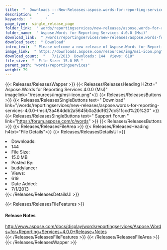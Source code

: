 ```yaml
---
title:  "  Downloads ---New-Releases-aspose.words-for-reporting-services-4.0.0-(msi) . " 
description:  "    . " 
keywords:  "    . " 
page_type:  single_release_page
folder_link:  " words/reportingservices/new-releases/aspose.words-for-reporting-services-4.0.0-(msi)/"
folder_name:  " Aspose.Words for Reporting Services 4.0.0 (Msi)"
download_link:  " /words/reportingservices/new-releases/aspose.words-for-reporting-services-4.0.0-(msi)/3a464ddb2a5645b0a2ddf627dc511ccd"
download_text:  " Download"
intro_text:  " Please welcome a new release of Aspose.Words for Reporting Services.This release..."
image_link:  " https://downloads.aspose.com/resources/img/msi-icon.png"
download_count:  "   7/1/2013  Downloads: 144  Views: 618"
file_size:  "  File Size: 15.0 MB "
parent_path: "words/reportingservices"
weight: 79 
---
```


{{< Releases/ReleasesWapper >}}
  {{< Releases/ReleasesHeading H2txt=" Aspose.Words for Reporting Services 4.0.0 (Msi)" imagelink="/resources/img/msi-icon.png">}}
  {{< Releases/ReleasesButtons >}}
    {{< Releases/ReleasesSingleButtons text=" Download" link="/words/reportingservices/new-releases/aspose.words-for-reporting-services-4.0.0-(msi)/3a464ddb2a5645b0a2ddf627dc511ccd%20%20" >}}
    {{< Releases/ReleasesSingleButtons text=" Support Forum " link="https://forum.aspose.com/c/words" >}}
  {{< Releases/ReleasesButtons >}}
  {{< Releases/ReleasesFileArea >}}
    {{< Releases/ReleasesHeading h4txt="File Details">}}
    {{< Releases/ReleasesDetailsUl >}}
             <li>Downloads:</li><li>144</li><li>File Size:</li><li>15.0 MB</li><li>Posted By:</li><li>buddylancer</li><li>Views:</li><li>619</li><li>Date Added:</li><li>7/1/2013</li>
    {{< /Releases/ReleasesDetailsUl >}}

  {{< Releases/ReleasesFileFeatures >}}
      <h4>Release Notes</h4><div><a href="http://www.aspose.com/docs/display/wordsreportingservices/Aspose.Words+for+Reporting+Services+4.0.0+Release+Notes">http://www.aspose.com/docs/display/wordsreportingservices/Aspose.Words+for+Reporting+Services+4.0.0+Release+Notes</a></div>
  {{< /Releases/ReleasesFileFeatures >}}
 {{< /Releases/ReleasesFileArea >}}
{{< /Releases/ReleasesWapper >}}


